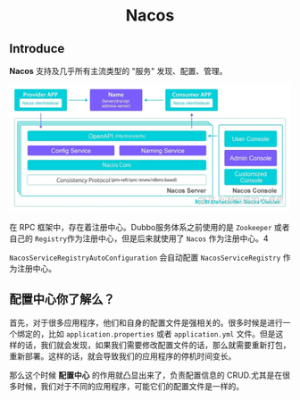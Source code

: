 # <center>Nacos</center>

## Introduce 

**Nacos** 支持及几乎所有主流类型的 "服务" 发现、配置、管理。

![P1](./assets/I-p1.jpg)

在 RPC 框架中，存在着注册中心。Dubbo服务体系之前使用的是 `Zookeeper` 或者自己的 `Registry`作为注册中心，但是后来就使用了 `Nacos` 作为注册中心。4

`NacosServiceRegistryAutoConfiguration` 会自动配置 `NacosServiceRegistry` 作为注册中心。



## 配置中心你了解么？
首先，对于很多应用程序，他们和自身的配置文件是强相关的。很多时候是进行一个绑定的，比如 `application.properties` 或者 `application.yml` 文件。但是这样的话，我们就会发现，如果我们需要修改配置文件的话，那么就需要重新打包，重新部署。这样的话，就会导致我们的应用程序的停机时间变长。

那么这个时候 **配置中心** 的作用就凸显出来了，负责配置信息的 CRUD.尤其是在很多时候，我们对于不同的应用程序，可能它们的配置文件是一样的。